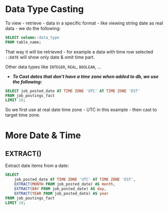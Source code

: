 # Data Type Casting

To view - retrieve - data in a specific format - like viewing string date as real data - we do the following:

```sql
SELECT column::data_type
FROM table_name;
```

That way it will be retrieved - for example a data with time row selected `::DATE` will show only date & omit time part.

Other data types like `INTEGER`, `REAL`, `BOOLEAN`, ...

- ***To Cast dates that don't have a time zone when added to db, we use the following:***

```sql
SELECT job_posted_date AT TIME ZONE 'UTC' AT TIME ZONE 'EST'
FROM job_postings_fact
LIMIT 10;
```

So we first use at real date time zone - UTC in this example - then cast to target time zone.

# More Date & Time

## EXTRACT()

Extract date items from a date:

```sql
SELECT
    job_posted_date AT TIME ZONE 'UTC' AT TIME ZONE 'EST',
    EXTRACT(MONTH FROM job_posted_date) AS month,
    EXTRACT(DAY FROM job_posted_date) AS day,
    EXTRACT(YEAR FROM job_posted_date) AS year
FROM job_postings_fact
LIMIT 10;
```

